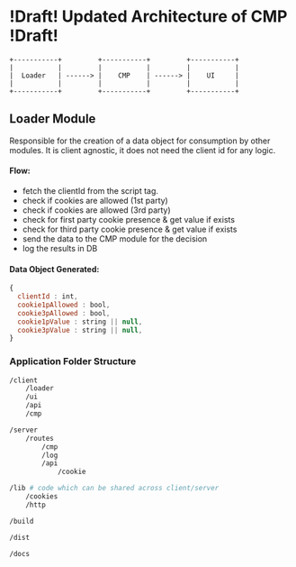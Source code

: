 # !Draft!   Updated Architecture of CMP   !Draft!

```
+-----------+         +-----------+         +-----------+
|           |         |           |         |           |
|  Loader   | ------> |    CMP    | ------> |    UI     |
|           |         |           |         |           |
+-----------+         +-----------+         +-----------+

```

## Loader Module
Responsible for the creation of a data object for consumption by other modules. It is client agnostic, it does not need the client id for any logic.

#### Flow:
- fetch the clientId from the script tag.
- check if cookies are allowed (1st party)
- check if cookies are allowed (3rd party)
- check for first party cookie presence & get value if exists
- check for third party cookie presence & get value if exists
- send the data to the CMP module for the decision
- log the results in DB

#### Data Object Generated:
```javascript
{
  clientId : int,
  cookie1pAllowed : bool,
  cookie3pAllowed : bool,
  cookie1pValue : string || null,
  cookie3pValue : string || null,
}
```

### Application Folder Structure
```bash
/client 
    /loader
    /ui
    /api
    /cmp

/server
    /routes
        /cmp
        /log
        /api
            /cookie

/lib # code which can be shared across client/server
    /cookies
    /http

/build

/dist

/docs
```
